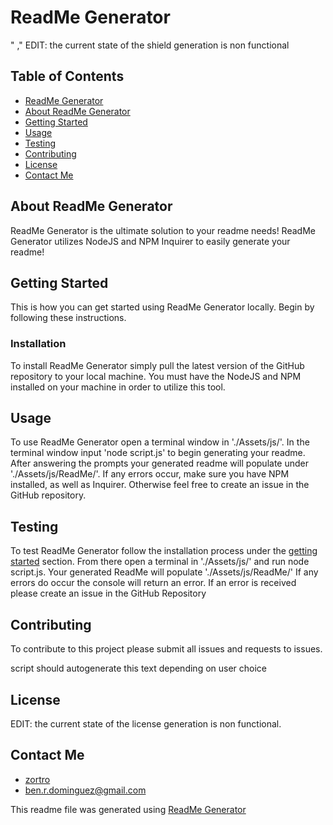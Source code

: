 <!-- proj name -->
<a name="title"></a>
# ReadMe Generator

<!-- project shields -->
" ," EDIT: the current state of the shield generation is non functional

<!-- toc -->
<a name="table-of-contents"></a>
## Table of Contents

- [ReadMe Generator](#title)
- [About ReadMe Generator](#about-proj)
- [Getting Started](#getting-started)
- [Usage](#Usage)
- [Testing](#testing)
- [Contributing](#contributing)
- [License](#license)
- [Contact Me](#contact-me)

<!-- about project -->
<a name="about-proj"></a>
## About ReadMe Generator

ReadMe Generator is the ultimate solution to your readme needs! ReadMe Generator utilizes NodeJS and NPM Inquirer to easily generate your readme!

<!-- Getting Started -->
<a name="getting-started"></a>
## Getting Started
This is how you can get started using ReadMe Generator locally. Begin by following these instructions.
### Installation

To install ReadMe Generator simply pull the latest version of the GitHub repository to your local machine. You must have the NodeJS and NPM installed on your machine in order to utilize this tool.

<!-- Usage -->
<a name="Usage"></a>
## Usage

To use ReadMe Generator open a terminal window in './Assets/js/'. In the terminal window input 'node script.js' to begin generating your readme. After answering the prompts your generated readme will populate under './Assets/js/ReadMe/'. If any errors occur, make sure you have NPM installed, as well as Inquirer. Otherwise feel free to create an issue in the GitHub repository.

<!-- Testing -->
<a name="testing"></a>
## Testing

To test ReadMe Generator follow the installation process under the [getting started](#getting-started) section. From there open a terminal in './Assets/js/' and run node script.js. Your generated ReadMe will populate './Assets/js/ReadMe/' If any errors do occur the console will return an error. If an error is received please create an issue in the GitHub Repository

<!-- Contributing -->
<a name="Contributing"></a>
## Contributing

To contribute to this project please submit all issues and requests to issues.

script should autogenerate this text depending on user choice

<!-- License -->
<a name="License"></a>
## License

EDIT: the current state of the license generation is non functional.

<!-- Contact Me -->
<a name="contact-me"></a>
## Contact Me
- [zortro](https://github.com/zortro/)
- ben.r.dominguez@gmail.com

This readme file was generated using [ReadMe Generator](https://github.com/zortro/readme-generator/)
